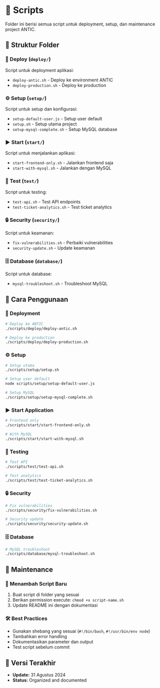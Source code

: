 # 🔧 Scripts

Folder ini berisi semua script untuk deployment, setup, dan maintenance project ANTIC.

## 📁 Struktur Folder

### 🚀 Deploy (`deploy/`)
Script untuk deployment aplikasi:
- `deploy-antic.sh` - Deploy ke environment ANTIC
- `deploy-production.sh` - Deploy ke production

### ⚙️ Setup (`setup/`)
Script untuk setup dan konfigurasi:
- `setup-default-user.js` - Setup user default
- `setup.sh` - Setup utama project
- `setup-mysql-complete.sh` - Setup MySQL database

### ▶️ Start (`start/`)
Script untuk menjalankan aplikasi:
- `start-frontend-only.sh` - Jalankan frontend saja
- `start-with-mysql.sh` - Jalankan dengan MySQL

### 🧪 Test (`test/`)
Script untuk testing:
- `test-api.sh` - Test API endpoints
- `test-ticket-analytics.sh` - Test ticket analytics

### 🔒 Security (`security/`)
Script untuk keamanan:
- `fix-vulnerabilities.sh` - Perbaiki vulnerabilities
- `security-update.sh` - Update keamanan

### 🗄️ Database (`database/`)
Script untuk database:
- `mysql-troubleshoot.sh` - Troubleshoot MySQL

## 📖 Cara Penggunaan

### 🚀 Deployment
```bash
# Deploy ke ANTIC
./scripts/deploy/deploy-antic.sh

# Deploy ke production
./scripts/deploy/deploy-production.sh
```

### ⚙️ Setup
```bash
# Setup utama
./scripts/setup/setup.sh

# Setup user default
node scripts/setup/setup-default-user.js

# Setup MySQL
./scripts/setup/setup-mysql-complete.sh
```

### ▶️ Start Application
```bash
# Frontend only
./scripts/start/start-frontend-only.sh

# With MySQL
./scripts/start/start-with-mysql.sh
```

### 🧪 Testing
```bash
# Test API
./scripts/test/test-api.sh

# Test analytics
./scripts/test/test-ticket-analytics.sh
```

### 🔒 Security
```bash
# Fix vulnerabilities
./scripts/security/fix-vulnerabilities.sh

# Security update
./scripts/security/security-update.sh
```

### 🗄️ Database
```bash
# MySQL troubleshoot
./scripts/database/mysql-troubleshoot.sh
```

## 🔄 Maintenance

### 📝 Menambah Script Baru
1. Buat script di folder yang sesuai
2. Berikan permission execute: `chmod +x script-name.sh`
3. Update README ini dengan dokumentasi

### 🛠️ Best Practices
- Gunakan shebang yang sesuai (`#!/bin/bash`, `#!/usr/bin/env node`)
- Tambahkan error handling
- Dokumentasikan parameter dan output
- Test script sebelum commit

## 📅 Versi Terakhir
- **Update:** 31 Agustus 2024
- **Status:** Organized and documented
